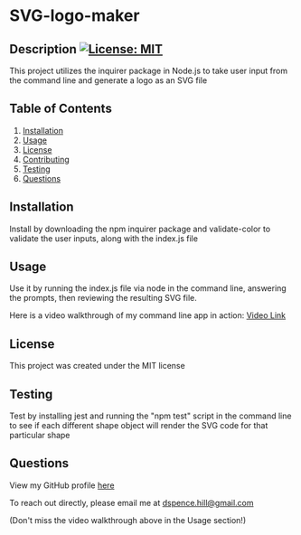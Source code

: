 # SVG-logo-maker

  ## Description [![License: MIT](https://img.shields.io/badge/License-MIT-yellow.svg)](https://opensource.org/licenses/MIT)
  This project utilizes the inquirer package in Node.js to take user input from the command line and generate a logo as an SVG file

  ## Table of Contents
1. [Installation](#installation)
2. [Usage](#usage)
3. [License](#license)
4. [Contributing](#contributing)
5. [Testing](#tests)
6. [Questions](#questions)

## Installation
Install by downloading the npm inquirer package and validate-color to validate the user inputs, along with the index.js file

## Usage
Use it by running the index.js file via node in the command line, answering the prompts, then reviewing the resulting SVG file.

Here is a video walkthrough of my command line app in action: [Video Link](https://drive.google.com/file/d/1VTpqwO8vZItOKd8E8fDBNoD0Qw4x7G1s/view)

## License
This project was created under the MIT license


## Testing
Test by installing jest and running the "npm test" script in the command line to see if each different shape object will render the SVG code for that particular shape

## Questions
View my GitHub profile [here](https://github.com/dspnc)  

To reach out directly, please email me at dspence.hill@gmail.com

(Don't miss the video walkthrough above in the Usage section!)
